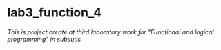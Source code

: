 # lab3_function_4
###### This is project create at third laboratory work for "Functional and logical programming" in subsutis

